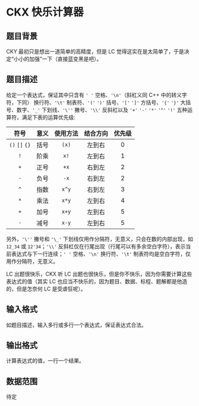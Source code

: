 # CKX 快乐计算器

## 题目背景

CKY 最初只是想出一道简单的高精度，但是 LC 觉得这实在是太简单了，于是决定“小小的加强”一下（直接蓝变黑是吧）。

## 题目描述

给定一个表达式，保证其中只含有 `' '` 空格、`'\n'`（斜杠义同 C++ 中的转义字符，下同） 换行符、`'\t'` 制表符、`'('` `')'` 括号、`'['` `']'` 方括号、`'{'` `'}'` 大括号、数字、`'_'` 下划线、`'\''` 撇号、`'\\'` 反斜杠以及 `'+'` `'-'` `'*'` `'^'` `'!'` 五种运算符，满足下表的运算优先级:

| 符号 | 意义 | 使用方法 | 结合方向 | 优先级 |
| :---: | :---: | :---: | :---: | :---: |
| `()` `[]` `{}` | 括号 | `(x)` | 左到右 | 0 |
| `!` | 阶乘 | `x!` | 左到右 | 1 |
| `+` | 正号 | `+x` | 右到左 | 2 |
| `-` | 负号 | `-x` | 右到左 | 2 |
| `^` | 指数 | `x^y` | 右到左 | 3 |
| `*` | 乘法 | `x*y` | 左到右 | 4 |
| `+` | 加号 | `x+y` | 左到右 | 5 |
| `-` | 减号 | `x-y` | 左到右 | 5 |

另外，`'\''` 撇号和 `'\_'` 下划线仅用作分隔符，无意义，只会在数的内部出现，如 `12_34` 或 `12'34`；`'\\'` 反斜杠仅在行尾出现（行尾可以有多余空白字符），表示当前表达式与下一行连续；`' '` 空格、`'\n'` 换行符、`'\t'` 制表符均是空白字符，仅用作分隔符，无意义。

LC 出题很快乐，CKX 听 LC 出题也很快乐，但是你不快乐，因为你需要计算这些表达式的值（其实 LC 也应当不快乐的，因为题目、数据、标程、题解都是他造的，但是怎奈何 LC 是受虐狂呢）。

## 输入格式

如题目描述，输入多行或多行一个表达式，保证表达式合法。

## 输出格式

计算表达式的值，一行一个结果。

## 数据范围

待定
